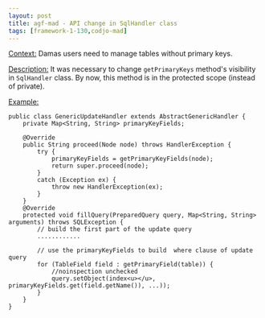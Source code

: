 ```yaml
---
layout: post
title: agf-mad - API change in SqlHandler class
tags: [framework-1-130,codjo-mad]
---
```

<u>Context:</u>
Damas users need to manage tables without primary keys.

<u>Description:</u>
It was necessary to change ```getPrimaryKeys``` method's visibility in ```SqlHandler``` class.
By now, this method is in the protected scope (instead of private).

<u>Example:</u>
```
public class GenericUpdateHandler extends AbstractGenericHandler {
    private Map<String, String> primaryKeyFields;

    @Override
    public String proceed(Node node) throws HandlerException {
        try {
            primaryKeyFields = getPrimaryKeyFields(node);
            return super.proceed(node);
        }
        catch (Exception ex) {
            throw new HandlerException(ex);
        }
    }
    @Override
    protected void fillQuery(PreparedQuery query, Map<String, String> arguments) throws SQLException {
        // build the first part of the update query
        ............

        // use the primaryKeyFields to build  where clause of update query
        for (TableField field : getPrimaryField(table)) {
            //noinspection unchecked
            query.setObject(index<u></u>, primaryKeyFields.get(field.getName()), ...));
        }
    }
}

```